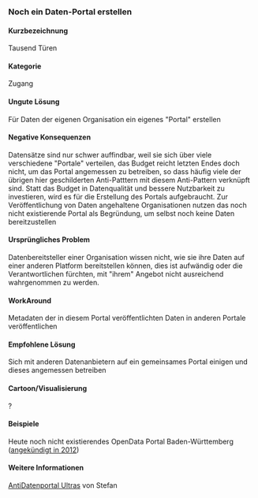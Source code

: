 ### Noch ein Daten-Portal erstellen

####  Kurzbezeichnung
Tausend Türen

####  Kategorie
Zugang

####  Ungute Lösung
Für Daten der eigenen Organisation ein eigenes "Portal" erstellen

####  Negative Konsequenzen
Datensätze sind nur schwer auffindbar, weil sie sich über viele verschiedene "Portale" verteilen, das Budget reicht letzten Endes doch nicht, um das Portal angemessen zu betreiben, so dass häufig viele der übrigen hier geschilderten Anti-Patttern mit diesem Anti-Pattern verknüpft sind. Statt das Budget in Datenqualität und bessere Nutzbarkeit zu investieren, wird es für die Erstellung des Portals aufgebraucht. Zur Veröffentlichung von Daten angehaltene Organisationen nutzen das noch nicht existierende Portal als Begründung, um selbst noch keine Daten bereitzustellen

####  Ursprüngliches Problem
Datenbereitsteller einer Organisation wissen nicht, wie sie ihre Daten auf einer anderen Platform bereitstellen können, dies ist aufwändig oder die Verantwortlichen fürchten, mit "ihrem" Angebot nicht ausreichend wahrgenommen zu werden.

####  WorkAround
Metadaten der in diesem Portal veröffentlichten Daten in anderen Portale veröffentlichen

####  Empfohlene Lösung
Sich mit anderen Datenanbietern auf ein gemeinsames Portal einigen und dieses angemessen betreiben

####  Cartoon/Visualisierung
?

####  Beispiele
Heute noch nicht existierendes OpenData Portal Baden-Württemberg ([angekündigt in 2012](https://www.politik-digital.de/news/open-data-plattform-in-baden-wuerttemberg-gestartet-13222/))

####  Weitere Informationen
[AntiDatenportal Ultras](https://stefan.bloggt.es/2020/07/anti-datenportal-ultras/) von Stefan